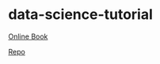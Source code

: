 # data-science-tutorial

[Online Book](https://jakevdp.github.io/PythonDataScienceHandbook/index.html)

[Repo](https://github.com/jakevdp/PythonDataScienceHandbook)
